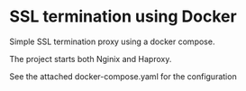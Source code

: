 # SSL termination using Docker 

Simple SSL termination proxy using a docker compose.

The project starts both Nginix and Haproxy.

See the attached docker-compose.yaml for the configuration
